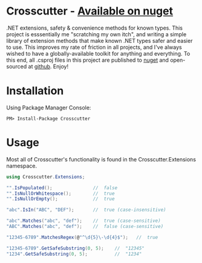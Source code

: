 # Crosscutter - [Available on nuget](https://www.nuget.org/packages/Crosscutter/)
.NET extensions, safety &amp; convenience methods for known types.  This project is esssentially me "scratching my own itch", and writing a simple library of extension methods that make known .NET types safer and easier to use.  This improves my rate of friction in all projects, and I've always wished to have a globally-available toolkit for anything and everything.  To this end, all .csproj files in this project are published to [nuget](https://nuget.org/packages/Crosscutter) and open-sourced at [github](https://github.com/dbenzel/Crosscutter).  Enjoy!

# Installation
Using Package Manager Console:
```
PM> Install-Package Crosscutter
```

# Usage
Most all of Crosscutter's functionality is found in the Crosscutter.Extensions namespace.
```c#
using Crosscutter.Extensions;

"".IsPopulated();               //  false
"".IsNullOrWhitespace();        //  true
"".IsNullOrEmpty();             //  true

"abc".IsIn("ABC", "DEF");       //  true (case-insensitive)

"abc".Matches("abc", "def");    //  true (case-sensitive)
"ABC".Matches("abc", "def");    //  false (case-sensitive)

"12345-6789".MatchesRegex(@"^\d{5}\-\d{4}$");   //  true

"12345-6789".GetSafeSubstring(0, 5);	//	"12345"
"1234".GetSafeSubstring(0, 5);			//	"1234"
```